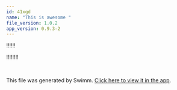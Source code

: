 ```yaml
---
id: 41xgd
name: "This is awesome "
file_version: 1.0.2
app_version: 0.9.3-2
---
```


!!!!!!

!!!!!!!!




<br/>

This file was generated by Swimm. [Click here to view it in the app](https://swimm-web-app.web.app/repos/Z2l0aHViJTNBJTNBdGVzdC1naXRodWItYXBwJTNBJTNBc3dpbW1pbw==/docs/41xgd).